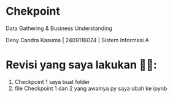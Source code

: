 # Chekpoint

Data Gathering & Business Understanding

Deny Candra Kasuma | 2409116024 | Sistem Informasi A

# Revisi yang saya lakukan 🙏🏻: 
1. Checkpoint 1 saya buat folder
2. file Checkpoint 1 dan 2 yang awalnya py saya ubah ke ipynb 

